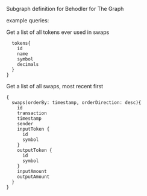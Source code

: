 Subgraph definition for Behodler for The Graph


example queries:

Get a list of all tokens ever used in swaps
```{
  tokens{
    id
    name
    symbol
    decimals
  }
}
```

Get a list of all swaps, most recent first
```
{
  swaps(orderBy: timestamp, orderDirection: desc){
    id
    transaction
    timestamp
    sender
    inputToken {
      id
      symbol
    }
    outputToken {
      id
      symbol
    }
    inputAmount
    outputAmount
  }
}
```
